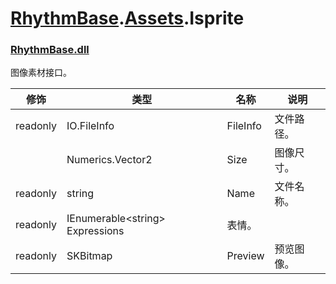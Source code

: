 # [RhythmBase](../../RhythmToolkit.md).[Assets](../namespace/Assets.md).Isprite
### [RhythmBase.dll](../assembly/RhythmBase.md)
图像素材接口。

修饰 | 类型 | 名称 | 说明
-|-|-|-
readonly | IO.FileInfo | FileInfo | 文件路径。
| | Numerics.Vector2 | Size | 图像尺寸。
readonly | string | Name | 文件名称。
readonly | IEnumerable\<string\> Expressions | 表情。
readonly | SKBitmap | Preview | 预览图像。